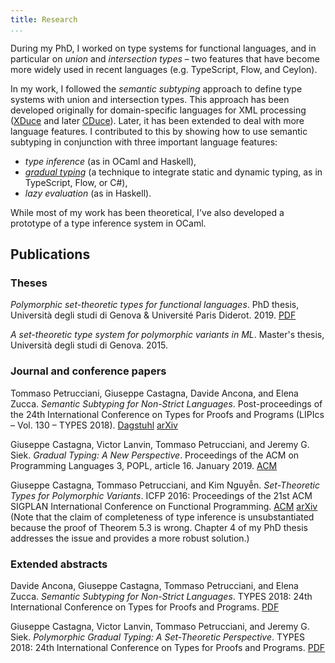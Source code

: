 ```yaml
---
title: Research
...
```


During my PhD,  I worked on type systems for functional languages,
and in particular on *union* and *intersection types* –
two features that have become more widely used in recent languages
(e.g. TypeScript, Flow, and Ceylon).

In my work, I followed the *semantic subtyping* approach
to define type systems with union and intersection types.
This approach has been developed originally
for domain-specific languages for XML processing
([XDuce](http://xduce.sourceforge.net) and later [CDuce](http://www.cduce.org)).
Later, it has been extended to deal with more language features.
I contributed to this
by showing how to use semantic subtyping
in conjunction with three important language features:

- *type inference* (as in OCaml and Haskell),
- [*gradual typing*](http://wphomes.soic.indiana.edu/jsiek/what-is-gradual-typing/) (a technique to integrate static and dynamic typing, as in TypeScript, Flow, or C#),
- *lazy evaluation* (as in Haskell).

While most of my work has been theoretical,
I've also developed a prototype of a type inference system in OCaml.


## Publications

### Theses

*Polymorphic set-theoretic types for functional languages*.
PhD thesis, Università degli studi di Genova & Université Paris Diderot. 2019.
[PDF](/resources/files/phd-thesis.pdf)

*A set-theoretic type system for polymorphic variants in ML*.
Master's thesis, Università degli studi di Genova. 2015.

### Journal and conference papers

Tommaso Petrucciani, Giuseppe Castagna, Davide Ancona, and Elena Zucca.
*Semantic Subtyping for Non-Strict Languages*.
Post-proceedings of the 24th International Conference on Types for Proofs and Programs
(LIPIcs – Vol. 130 – TYPES 2018).
[Dagstuhl](http://drops.dagstuhl.de/opus/frontdoor.php?source_opus=11408)
[arXiv](https://arxiv.org/abs/1810.05555)

Giuseppe Castagna, Victor Lanvin, Tommaso Petrucciani, and Jeremy G. Siek.
*Gradual Typing: A New Perspective*.
Proceedings of the ACM on Programming Languages 3, POPL, article 16.
January 2019.
[ACM](https://dl.acm.org/citation.cfm?id=3290329)

Giuseppe Castagna, Tommaso Petrucciani, and Kim Nguyễn.
*Set-Theoretic Types for Polymorphic Variants*.
ICFP 2016: Proceedings of the 21st ACM SIGPLAN International Conference on Functional Programming.
[ACM](http://doi.acm.org/10.1145/2951913.2951928)
[arXiv](https://arxiv.org/abs/1606.01106)
(Note that the claim of completeness of type inference is unsubstantiated
because the proof of Theorem 5.3 is wrong.
Chapter 4 of my PhD thesis addresses the issue and provides a more robust solution.)

### Extended abstracts

Davide Ancona, Giuseppe Castagna, Tommaso Petrucciani, and Elena Zucca.
*Semantic Subtyping for Non-Strict Languages*.
TYPES 2018: 24th International Conference on Types for Proofs and Programs.
[PDF](/resources/files/types2018-abstract-nonstrict.pdf)

Giuseppe Castagna, Victor Lanvin, Tommaso Petrucciani, and Jeremy G. Siek.
*Polymorphic Gradual Typing: A Set-Theoretic Perspective*.
TYPES 2018: 24th International Conference on Types for Proofs and Programs.
[PDF](/resources/files/types2018-abstract-gradual.pdf)
